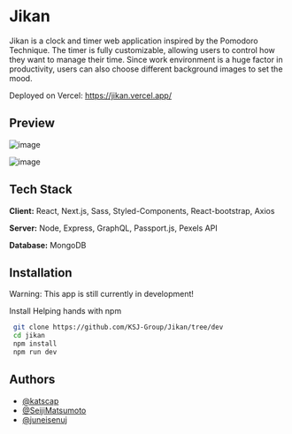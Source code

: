 
# Jikan

Jikan is a clock and timer web application inspired by the Pomodoro Technique. The timer is fully customizable, allowing users to control how they want to manage their time. Since work environment is a huge factor in productivity, users can also choose different background images to set the mood.

Deployed on Vercel: https://jikan.vercel.app/

## Preview
![image](https://i.imgur.com/PqUGMdm.png)


![image](https://i.imgur.com/Om7QKBf.png)


## Tech Stack

**Client:** React, Next.js, Sass, Styled-Components, React-bootstrap, Axios

**Server:** Node, Express, GraphQL, Passport.js, Pexels API

**Database:** MongoDB


## Installation

Warning: This app is still currently in development!

Install Helping hands with npm

```bash
 git clone https://github.com/KSJ-Group/Jikan/tree/dev
 cd jikan
 npm install
 npm run dev
```

## Authors

- [@katscap](https://www.github.com/katscap)
- [@SeijiMatsumoto](https://www.github.com/SeijiMatsumoto)
- [@juneisenuj](https://www.github.com/juneisenuj)

